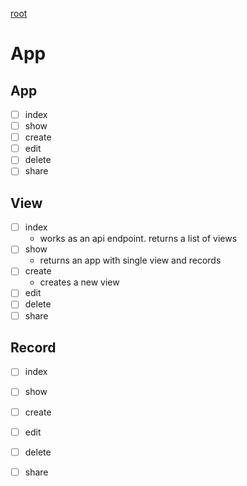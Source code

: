 [root](index.md)

# App
## App
- [ ] index 
- [ ] show
- [ ] create
- [ ] edit
- [ ] delete
- [ ] share
## View
- [ ] index
	- works as an api endpoint. returns a list of views
- [ ] show
	- returns an app with single view and records
- [ ] create
	- creates a new view
- [ ] edit
- [ ] delete
- [ ] share
## Record
- [ ] index
- [ ] show
- [ ] create
- [ ] edit
- [ ] delete
- [ ] share


